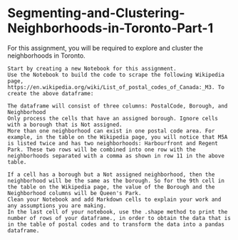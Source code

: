 # Segmenting-and-Clustering-Neighborhoods-in-Toronto-Part-1
For this assignment, you will be required to explore and cluster the neighborhoods in Toronto.

    Start by creating a new Notebook for this assignment.
    Use the Notebook to build the code to scrape the following Wikipedia page, https://en.wikipedia.org/wiki/List_of_postal_codes_of_Canada:_M3. To create the above dataframe:

    The dataframe will consist of three columns: PostalCode, Borough, and Neighborhood
    Only process the cells that have an assigned borough. Ignore cells with a borough that is Not assigned.
    More than one neighborhood can exist in one postal code area. For example, in the table on the Wikipedia page, you will notice that M5A is listed twice and has two neighborhoods: Harbourfront and Regent Park. These two rows will be combined into one row with the neighborhoods separated with a comma as shown in row 11 in the above table.

    If a cell has a borough but a Not assigned neighborhood, then the neighborhood will be the same as the borough. So for the 9th cell in the table on the Wikipedia page, the value of the Borough and the Neighborhood columns will be Queen's Park.
    Clean your Notebook and add Markdown cells to explain your work and any assumptions you are making.
    In the last cell of your notebook, use the .shape method to print the number of rows of your dataframe., in order to obtain the data that is in the table of postal codes and to transform the data into a pandas dataframe.
    
